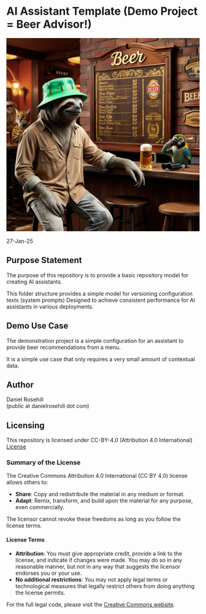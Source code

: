 # AI Assistant Template (Demo Project = Beer Advisor!)

![alt text](icon/beer-agent.jpg)

27-Jan-25

## Purpose Statement

The purpose of this repository is to provide a basic repository model for creating AI assistants.

This folder structure provides a simple model for versioning configuration texts (system prompts) Designed to achieve consistent performance for AI assistants in various deployments.

## Demo Use Case

The demonstration project is a simple configuration for an assistant to provide beer recommendations from a menu.

It is a simple use case that only requires a very small amount of contextual data.  

## Author

Daniel Rosehill  
(public at danielrosehill dot com)

## Licensing

This repository is licensed under CC-BY-4.0 (Attribution 4.0 International) 
[License](https://creativecommons.org/licenses/by/4.0/)

### Summary of the License
The Creative Commons Attribution 4.0 International (CC BY 4.0) license allows others to:
- **Share**: Copy and redistribute the material in any medium or format.
- **Adapt**: Remix, transform, and build upon the material for any purpose, even commercially.

The licensor cannot revoke these freedoms as long as you follow the license terms.

#### License Terms
- **Attribution**: You must give appropriate credit, provide a link to the license, and indicate if changes were made. You may do so in any reasonable manner, but not in any way that suggests the licensor endorses you or your use.
- **No additional restrictions**: You may not apply legal terms or technological measures that legally restrict others from doing anything the license permits.

For the full legal code, please visit the [Creative Commons website](https://creativecommons.org/licenses/by/4.0/legalcode).